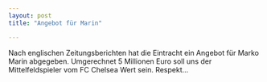 ```yaml
---
layout: post
title: "Angebot für Marin"

---
```


Nach englischen Zeitungsberichten hat die Eintracht ein Angebot für Marko Marin abgegeben. Umgerechnet 5 Millionen Euro soll uns der Mittelfeldspieler vom FC Chelsea Wert sein. Respekt...


